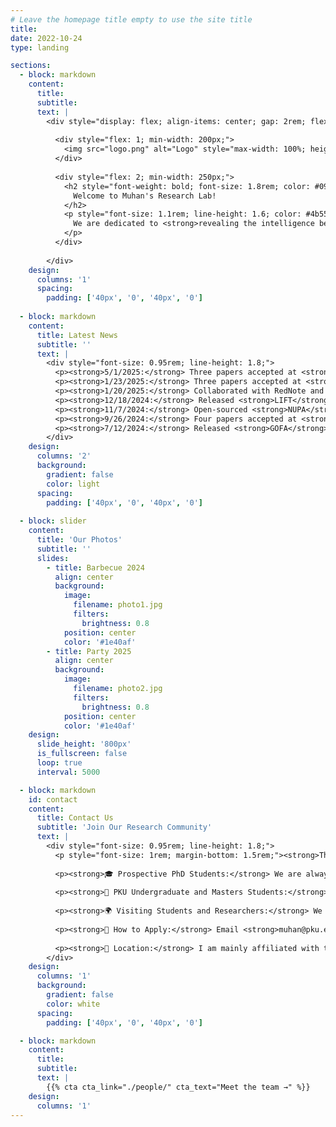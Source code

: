 ```yaml
---
# Leave the homepage title empty to use the site title
title:
date: 2022-10-24
type: landing

sections:
  - block: markdown
    content:
      title:
      subtitle:
      text: |
        <div style="display: flex; align-items: center; gap: 2rem; flex-wrap: wrap;">
  
          <div style="flex: 1; min-width: 200px;">
            <img src="logo.png" alt="Logo" style="max-width: 100%; height: auto;">
          </div>
  
          <div style="flex: 2; min-width: 250px;">
            <h2 style="font-weight: bold; font-size: 1.8rem; color: #090a0aff; margin-bottom: 1rem;">
              Welcome to Muhan's Research Lab!
            </h2>
            <p style="font-size: 1.1rem; line-height: 1.6; color: #4b5563;">
              We are dedicated to <strong>revealing the intelligence behind graphs and reasoning</strong>. Our research focuses on graph machine learning and large language model reasoning, pushing the boundaries of AI to understand complex structured data and human-like reasoning abilities.
            </p>
          </div>
  
        </div>
    design:
      columns: '1'
      spacing:
        padding: ['40px', '0', '40px', '0']
  
  - block: markdown
    content:
      title: Latest News
      subtitle: ''
      text: |
        <div style="font-size: 0.95rem; line-height: 1.8;">
          <p><strong>5/1/2025:</strong> Three papers accepted at <strong>ICML-25</strong>! Congrats to Fanxu, Yanbo and Zian! 🎉</p>
          <p><strong>1/23/2025:</strong> Three papers accepted at <strong>ICLR-25</strong>! Congrats to Lecheng, Haotong and Zian! 🎉</p>
          <p><strong>1/20/2025:</strong> Collaborated with RedNote and released <strong>RedStar</strong>, a long-chain-of-thought O1-like model for complex reasoning. <a href="#" style="color: #2563eb;">See the preprint</a>.</p>
          <p><strong>12/18/2024:</strong> Released <strong>LIFT</strong>, a new paradigm to address long context problems of LLMs by fine-tuning long input into model parameters. <a href="#" style="color: #2563eb;">See the preprint</a>.</p>
          <p><strong>11/7/2024:</strong> Open-sourced <strong>NUPA</strong> studying the Numerical Understanding and Processing Abilities of LLMs with 4 numerical representations and 17 distinct tasks.</p>
          <p><strong>9/26/2024:</strong> Four papers accepted at <strong>NeurIPS-24</strong>! Congrats to Fanxu, Cai, Xiaojuan and Yanbo! 🎉</p>
          <p><strong>7/12/2024:</strong> Released <strong>GOFA</strong>, the Generative One For All model for tackling all tasks on all kinds of graphs.</p>
        </div>
    design:
      columns: '2'
      background:
        gradient: false
        color: light
      spacing:
        padding: ['40px', '0', '40px', '0']
  
  - block: slider
    content:
      title: 'Our Photos'
      subtitle: ''
      slides:
        - title: Barbecue 2024
          align: center
          background:
            image:
              filename: photo1.jpg
              filters:
                brightness: 0.8
            position: center
            color: '#1e40af'
        - title: Party 2025
          align: center
          background:
            image:
              filename: photo2.jpg
              filters:
                brightness: 0.8
            position: center
            color: '#1e40af'
    design:
      slide_height: '800px'
      is_fullscreen: false
      loop: true
      interval: 5000

  - block: markdown
    id: contact
    content:
      title: Contact Us
      subtitle: 'Join Our Research Community'
      text: |
        <div style="font-size: 0.95rem; line-height: 1.8;">
          <p style="font-size: 1rem; margin-bottom: 1.5rem;"><strong>Thank you so much for your interest in our work!</strong> We are actively looking for students and postdocs. MuLab welcomes applicants from diverse backgrounds.</p>
          
          <p><strong>🎓 Prospective PhD Students:</strong> We are always looking for strong PhD students with interests in Graph Machine Learning and Large Language Model Reasoning. I am looking for students who meet at least three criteria: creativity and passion for research, solid math skills, solid coding skills, and good English. <em>Note: Please do not email regarding PhD admission as decisions are made by committee.</em></p>
          
          <p><strong>🎯 PKU Undergraduate and Masters Students:</strong> We are happy to work with masters or undergraduate students at Peking University. We expect some prior experience in ML/AI and a minimum of 10 hours per week commitment. You are especially welcome if you have interdisciplinary backgrounds while being proficient in coding.</p>
          
          <p><strong>🌍 Visiting Students and Researchers:</strong> We take visitors on a rolling basis, and generally prefer visitors to stay for at least 6 months for high-quality collaborative work. Please email Prof. Zhang with your research interests and proposed duration.</p>
          
          <p><strong>📧 How to Apply:</strong> Email <strong>muhan@pku.edu.cn</strong> with subject line: [Application Type] - [Your Name] - [Your Institution]. Due to the large number of applicants, I may not be able to respond to every email. Thank you for understanding!</p>
          
          <p><strong>📍 Location:</strong> I am mainly affiliated with the Institute for AI (人工智能研究院) at the main campus (燕园) of PKU. Your office will be there - no need to go to Changping campus.</p>
        </div>
    design:
      columns: '1'
      background:
        gradient: false
        color: white
      spacing:
        padding: ['40px', '0', '40px', '0']

  - block: markdown
    content:
      title:
      subtitle:
      text: |
        {{% cta cta_link="./people/" cta_text="Meet the team →" %}}
    design:
      columns: '1'
---
```

